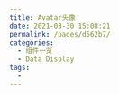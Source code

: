 ```yaml
---
title: Avatar头像
date: 2021-03-30 15:08:21
permalink: /pages/d562b7/
categories:
  - 组件一览
  - Data Display
tags:
  - 
---
```

